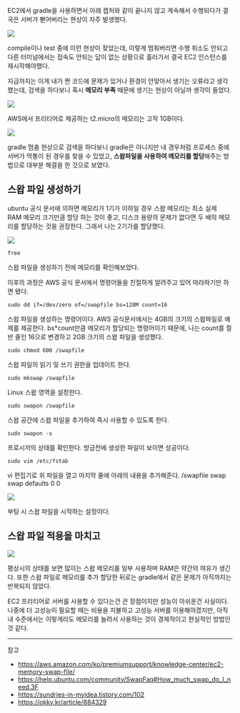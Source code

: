 EC2에서 gradle을 사용하면서 아래 캡처와 같이 끝나지 않고 계속해서 수행되다가 결국은 서버가 뻗어버리는 현상이 자주 발생했다.

![](https://velog.velcdn.com/images/shawnhansh/post/1bcdacb8-f372-409f-af9f-940f5f5973ac/image.png)

compile이나 test 중에 이런 현상이 잦았는데, 이렇게 멈춰버리면 수행 취소도 안되고 다른 터미널에서는 접속도 안되는 답이 없는 상황으로 흘러가서 결국 EC2 인스턴스를 재시작해야했다.

지금까지는 이게 내가 짠 코드에 문제가 있거나 환경이 안맞아서 생기는 오류라고 생각했는데, 검색을 하다보니 혹시 **메모리 부족** 때문에 생기는 현상이 아닐까 생각이 들었다.

![](https://velog.velcdn.com/images/shawnhansh/post/a012c5ae-76b8-4664-b369-3f90b6b0ef6f/image.png)

AWS에서 프리티어로 제공하는 t2.micro의 메모리는 고작 1GB이다.

![](https://velog.velcdn.com/images/shawnhansh/post/c75ca91d-d8d8-47ef-9078-266b3ebfa930/image.png)

gradle 멈춤 현상으로 검색을 하다보니 gradle은 아니지만 내 경우처럼 프로세스 중에 서버가 먹통이 된 경우를 찾을 수 있었고, **스왑파일을 사용하여 메모리를 할당**해주는 방법으로 대부분 해결을 한 것으로 보였다.

## 스왑 파일 생성하기

ubuntu 공식 문서에 의하면 메모리가 1기가 이하일 경우 스왑 메모리는 최소 실제 RAM 메모리 크기만큼 할당 하는 것이 좋고, 디스크 용량의 문제가 없다면 두 배의 메모리를 할당하는 것을 권장한다. 그래서 나는 2기가를 할당했다.

![](https://velog.velcdn.com/images/shawnhansh/post/15888cc3-f44a-4b29-8818-8cc2de05b3be/image.png)

```
free
```
스왑 파일을 생성하기 전에 메모리를 확인해보았다.

이후의 과정은 AWS 공식 문서에서 명령어들을 친절하게 알려주고 있어 따라하기만 하면 됐다.

```
sudo dd if=/dev/zero of=/swapfile bs=128M count=16
```
스왑 파일을 생성하는 명령어이다.
AWS 공식문서에서는 4GB의 크기의 스왑파일로 예제를 제공한다.
bs*count만큼 메모리가 할당되는 명령어이기 때문에, 나는 count를 절반 줄인 16으로 변경하고 2GB 크기의 스왑 파일을 생성했다.

```
sudo chmod 600 /swapfile
```
스왑 파일의 읽기 및 쓰기 권한을 업데이트 한다.

```
sudo mkswap /swapfile
```
Linux 스왑 영역을 설정한다.

```
sudo swapon /swapfile
```
스왑 공간에 스왑 파일을 추가하여 즉시 사용할 수 있도록 한다.

```
sudo swapon -s
```
프로시저의 상태를 확인한다.
방금전에 생성한 파일이 보이면 성공이다.

```
sudo vim /etc/fstab
```
vi 편집기로 위 파일을 열고 마지막 줄에 아래의 내용을 추가해준다.
/swapfile swap swap defaults 0 0

![](https://velog.velcdn.com/images/shawnhansh/post/8da88bad-664a-4b07-b6cc-c4645eed0157/image.png)

부팅 시 스왑 파일을 시작하는 설정이다.

## 스왑 파일 적용을 마치고

![](https://velog.velcdn.com/images/shawnhansh/post/b5b677da-9243-4123-b77c-5a734590ed6a/image.png)

평상시의 상태를 보면 많이는 스왑 메모리를 일부 사용하며 RAM은 약간의 여유가 생긴다.
또한 스왑 파일로 메모리를 추가 할당한 뒤로는 gradle에서 같은 문제가 아직까지는 반복되지 않았다.

EC2 프리티어로 서버를 사용할 수 있다는건 큰 장점이지만 성능이 아쉬운건 사실이다.
나중에 더 고성능이 필요할 때는 비용을 지불하고 고성능 서버를 이용해야겠지만, 아직 내 수준에서는 이렇게라도 메모리를 늘려서 사용하는 것이 경제적이고 현실적인 방법인 것 같다.

---
참고
- https://aws.amazon.com/ko/premiumsupport/knowledge-center/ec2-memory-swap-file/
- https://help.ubuntu.com/community/SwapFaq#How_much_swap_do_I_need.3F
- https://sundries-in-myidea.tistory.com/102
- https://okky.kr/article/884329